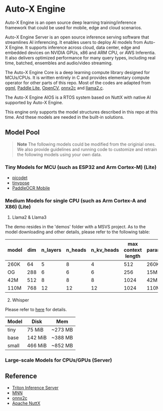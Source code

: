 # Auto-X Engine

Auto-X Engine is an open source deep learning training/inference framework that could be used for mobile, edge and cloud scenarios.

Auto-X Engine Server is an open source inference serving software that streamlines AI inferencing. It enables users to deploy AI models from Auto-X Engine. It supports inference across cloud, data center, edge and embedded devices on NVIDIA GPUs, x86 and ARM CPU, or AWS Inferentia. It also delivers optimized performance for many query types, including real time, batched, ensembles and audio/video streaming.

The Auto-X Engine Core is a deep learning compute library designed for MCUs/CPUs. It is written entirely in C and provides elementary compute operator for other parts of this repo. Most of the codes are adapted from [ggml](https://github.com/ggerganov/ggml), [Paddle Lite](https://github.com/PaddlePaddle/Paddle-Lite),
[OpenCV](https://github.com/opencv/opencv), [onnx2c](https://github.com/kraiskil/onnx2c) and [llama2.c](https://github.com/karpathy/llama2.c).

The Auto-X Engine AIOS is a RTOS system based on NuttX with native AI supported by Auto-X Engine.

This engine only supports the model structures described in this repo at this time. And these models are needed in the built-in solutions.



## Model Pool

> **Note** The following models could be modified from the originial ones.
> We also provide guidelines and running code to customize and retrain the following models using your own data.

### Tiny Models for MCU (such as ESP32 and Arm Cortex-M) (Lite)

- [picodet](https://github.com/PaddlePaddle/PaddleDetection/blob/release/2.7/configs/picodet/README_en.md)
- [tinypose](https://github.com/PaddlePaddle/PaddleDetection/blob/release/2.7/configs/keypoint/tiny_pose/README_en.md)
- [PaddleOCR Mobile](https://github.com/PaddlePaddle/PaddleOCR/blob/main/doc/doc_en/models_list_en.md)

### Medium Models for single CPU (such as Arm Cortex-A and X86) (Lite)

1. Llama2 & Llama3
   
The demo resides in the 'demos' folder with a MSVS project. As to the model downloading and other details, please refer to the following table:

| model | dim | n_layers | n_heads | n_kv_heads | max context length | parameters | val loss | download
| --- | --- | --- | --- | --- | --- | --- | --- | --- |
| 260K | 64 | 5 | 8 | 4 | 512 | 260K | 1.297 | [stories260K](https://huggingface.co/karpathy/tinyllamas/tree/main/stories260K)
| OG | 288 | 6 | 6 | 6 | 256 | 15M | 1.072 | [stories15M.bin](https://huggingface.co/karpathy/tinyllamas/resolve/main/stories15M.bin) |
| 42M| 512 | 8 | 8 | 8 | 1024 | 42M | 0.847 | [stories42M.bin](https://huggingface.co/karpathy/tinyllamas/resolve/main/stories42M.bin) |
| 110M| 768 | 12 | 12 | 12 | 1024 | 110M | 0.760 | [stories110M.bin](https://huggingface.co/karpathy/tinyllamas/resolve/main/stories110M.bin) |
  
2. Whisper

Please refer to [here](https://github.com/ggerganov/whisper.cpp) for details.

| Model  | Disk    | Mem     |
| ------ | ------- | ------- |
| tiny   | 75 MiB  | ~273 MB |
| base   | 142 MiB | ~388 MB |
| small  | 466 MiB | ~852 MB |

### Large-scale Models for CPUs/GPUs (Server)



## Reference

- [Triton Inference Server](https://github.com/triton-inference-server/server?tab=readme-ov-file)
- [MNN](https://github.com/alibaba/MNN)
- [onnx2c](https://github.com/kraiskil/onnx2c)
- [Apache NuttX](https://github.com/apache/nuttx)